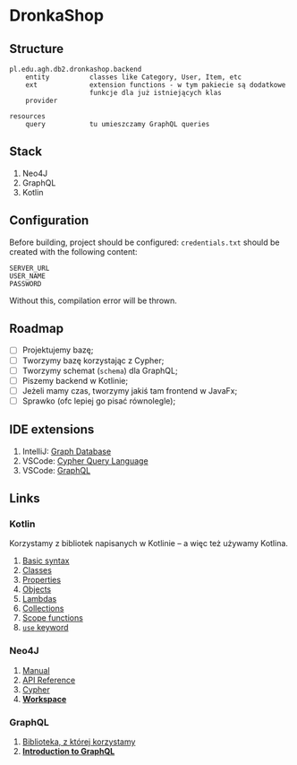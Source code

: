 # DronkaShop

## Structure

```
pl.edu.agh.db2.dronkashop.backend
    entity          classes like Category, User, Item, etc
    ext             extension functions - w tym pakiecie są dodatkowe
                    funkcje dla już istniejących klas
    provider

resources
    query           tu umieszczamy GraphQL queries
```

## Stack

1. Neo4J
2. GraphQL
3. Kotlin

## Configuration

Before building, project should be configured: `credentials.txt` should be created with
the following content:

```
SERVER_URL
USER_NAME
PASSWORD
```

Without this, compilation error will be thrown.

## Roadmap

- [ ] Projektujemy bazę;
- [ ] Tworzymy bazę korzystając z Cypher;
- [ ] Tworzymy schemat (`schema`) dla GraphQL;
- [ ] Piszemy backend w Kotlinie;
- [ ] Jeżeli mamy czas, tworzymy jakiś tam frontend w JavaFx;
- [ ] Sprawko (ofc lepiej go pisać równolegle);

## IDE extensions

1. IntelliJ: [Graph Database](https://plugins.jetbrains.com/plugin/20417-graph-database)
2. VSCode: [Cypher Query Language](https://marketplace.visualstudio.com/items?itemName=jakeboone02.cypher-query-language)
3. VSCode: [GraphQL](https://marketplace.visualstudio.com/items?itemName=mquandalle.graphql)

## Links

### Kotlin

Korzystamy z bibliotek napisanych w Kotlinie – a więc też używamy Kotlina.

1. [Basic syntax](https://kotlinlang.org/docs/basic-syntax.html)
2. [Classes](https://kotlinlang.org/docs/classes.html)
3. [Properties](https://kotlinlang.org/docs/properties.html)
4. [Objects](https://kotlinlang.org/docs/object-declarations.html)
5. [Lambdas](https://kotlinlang.org/docs/lambdas.html)
6. [Collections](https://kotlinlang.org/docs/collections-overview.html)
7. [Scope functions](https://kotlinlang.org/docs/scope-functions.html)
8. [`use` keyword](https://kotlinlang.org/api/latest/jvm/stdlib/kotlin.io/use.html)

### Neo4J

1. [Manual](https://neo4j.com/docs/java-manual/current/get-started/)
2. [API Reference](https://neo4j.com/docs/api/java-driver/current/)
3. [Cypher](https://neo4j.com/docs/cypher-manual/current/introduction/)
4. **[Workspace](https://workspace-preview.neo4j.io/)**

### GraphQL

1. [Biblioteka, z której korzystamy](https://github.com/neo4j-graphql/neo4j-graphql-java#how-does-it-work)
2. **[Introduction to GraphQL](https://graphql.org/learn/)**
